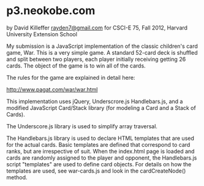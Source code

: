 p3.neokobe.com
==============

by David Killeffer <rayden7@gmail.com> for CSCI-E 75, Fall 2012, Harvard University Extension School

My submission is a JavaScript implementation of the classic children's card game, War.
This is a very simple game.  A standard 52-card deck is shuffled and split between two
players, each player initially receiving getting 26 cards.  The object of the game is
to win all of the cards.

The rules for the game are explained in detail here:

http://www.pagat.com/war/war.html

This implementation uses jQuery, Underscrore.js Handlebars.js, and a modified JavaScript
Card/Stack library (for modeling a Card and a Stack of Cards).

The Underscore.js library is used to simplify array traversal.

The Handlebars.js library is used to declare HTML templates that are used for the actual cards.
Basic templates are defined that correspond to card ranks, but are irrespective of suit.  When
the index.html page is loaded and cards are randomly assigned to the player and opponent, the
Handlebars.js script "templates" are used to define card objects.  For details on how the
templates are used, see war-cards.js and look in the cardCreateNode() method.




